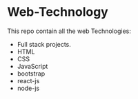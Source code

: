 # Web-Technology

This repo contain all the web Technologies:

- Full stack projects.
- HTML
- CSS
- JavaScript
- bootstrap
- react-js
- node-js
